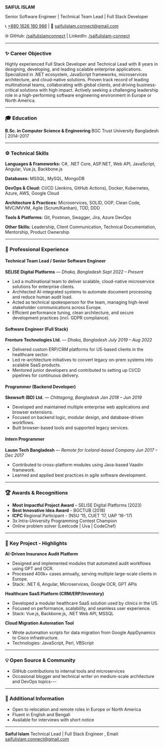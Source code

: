 **SAIFUL ISLAM**

Senior Software Engineer | Technical Team Lead | Full Stack Developer

📞 [+880 1626 180 986](tel:+8801626180986) | 📧 [saifulislam.connect@gmail.com](mailto:saifulislam.connect@gmail.com)

🌐 GitHub: [/saifulislamconnect](https://github.com/saifulislamconnect) | LinkedIn: [/saifulislam-connect](https://www.linkedin.com/in/saifulislam-connect/)

---

### ✨ **Career Objective**

Highly experienced Full Stack Developer and Technical Lead with 8 years in designing, developing, and leading scalable enterprise applications. Specialized in .NET ecosystem, JavaScript frameworks, microservices architecture, and cloud-native solutions. Proven track record of leading multinational teams, collaborating with global clients, and driving business-critical solutions with high impact. Actively seeking a challenging leadership role in a high-performing software engineering environment in Europe or North America.

---

### 🎓 **Education**

**B.Sc. in Computer Science & Engineering**
BGC Trust University Bangladesh | 2014–2017

---

### ⚙️ **Technical Skills**

**Languages & Frameworks:**
C#, .NET Core, ASP.NET, Web API, JavaScript, Angular, Vue.js, Backbone.js

**Databases:**
MSSQL, MySQL, MongoDB

**DevOps & Cloud:**
CI/CD (Jenkins, GitHub Actions), Docker, Kubernetes, Azure, AWS, Google Cloud

**Architecture & Practices:**
Microservices, SOLID, OOP, Clean Code, MVC/MVVM, Agile (Scrum/Kanban), TDD, DDD

**Tools & Platforms:**
Git, Postman, Swagger, Jira, Azure DevOps

**Other Skills:**
Leadership, Client Communication, Technical Documentation, Mentorship, Product Ownership

---

### 💼 **Professional Experience**

#### **Technical Team Lead / Senior Software Engineer**

**SELISE Digital Platforms** — *Dhaka, Bangladesh*
*Sept 2022 – Present*

* Led a multinational team to deliver scalable, cloud-native microservice solutions for enterprise clients.
* Architected AI-integrated systems to automate document processing and reduce human audit load.
* Acted as technical spokesperson for the team, managing high-level stakeholder communications across Europe.
* Efficient performance tuning, clean architecture, and secure development practices (incl. GDPR compliance).

#### **Software Engineer (Full Stack)**

**Fronture Technologies Ltd.** — *Dhaka, Bangladesh*
*July 2019 – Aug 2022*

* Delivered custom ERP/CRM platforms for US-based clients in the healthcare sector.
* Led re-architecture initiatives to convert legacy on-prem systems into scalable SaaS products.
* Mentored junior developers and contributed to setting up CI/CD pipelines for continuous delivery.

#### **Programmer (Backend Developer)**

**Skewsoft (BD) Ltd.** — *Chittagong, Bangladesh*
*Jan 2018 – Jun 2019*

* Developed and maintained multiple enterprise web applications and browser extensions.
* Focused on backend logic, modular design, and database-driven workflows.
* Built browser-based tools and supported legacy services.

#### **Intern Programmer**

**Lausn Tech Bangladesh** — *Remote for Iceland-based Company*
*Jun 2017 – Dec 2017*

* Contributed to cross-platform modules using Java-based Vaadin framework.
* Learned and applied best practices in agile software development.

---

### 🏆 **Awards & Recognitions**

* **Most Impactful Project Award** – SELISE Digital Platforms (2023)
* **Best Innovative Idea Award** – BGCTUB (2018)
* **ICPC** Regional Participant - (NSU ‘15, CUET ‘17, UAP ‘16-’17)
* 3x Intra-University Programming Contest Champion
* Online problem solver (Leetcode | Uva | CodeChef)
---

### 🚀 **Key Project - Highlights**

**AI-Driven Insurance Audit Platform**

* Designed and implemented modules that automated audit workflows using GPT and OCR.
* Processed 400k+ cases annually, serving multiple large-scale clients in Europe.
* Stack: .NET 6, Angular, Microservices, Google OCR, GPT APIs

**Healthcare SaaS Platform (CRM/ERP/Inventory)**

* Developed a modular healthcare SaaS solution used by clinics in the US.
* Focused on performance, scalability, and seamless user experience.
* Stack: Vue.js, Backbone.js, .NET Web API, MSSQL

**Cloud Migration Automation Tool**

* Wrote automation scripts for data migration from Google AppDynamics to Cisco infrastructure.
* Technologies: JavaScript, Perl, VBScript

---

### 💡 **Open Source & Community**

* GitHub contributions to internal tools and microservices
* Occasional blogger and technical writer on medium-scale architecture and DevOps topics---

---

### 📂 Additional Information

* Open to relocation and remote roles in Europe or North America
* Fluent in English and Bengali
* Available for interviews with short notice

---
**Saiful Islam**
Technical Lead | Full Stack Engineer , 
Email: [saifulislam.connect@gmail.com](mailto:saifulislam.connect@gmail.com)
